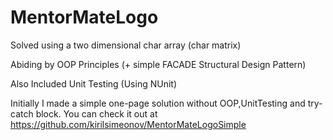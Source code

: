 # MentorMateLogo

Solved using a two dimensional char array (char matrix)

Abiding by OOP Principles  (+ simple FACADE Structural Design Pattern)

Also Included Unit Testing (Using NUnit)

Initially I made a simple one-page solution without OOP,UnitTesting and try-catch block.
You can check it out at https://github.com/kirilsimeonov/MentorMateLogoSimple

